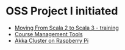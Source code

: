 # OSS Project I initiated

- [Moving From Scala 2 to Scala 3 - training](https://github.com/lunatech-labs/lunatech-scala-2-to-scala3-course)
- [Course Management Tools](https://github.com/eloots/course-management-tools)
- [Akka Cluster on Raspberry Pi](https://github.com/lightbend/Pi-Akka-Cluster)
